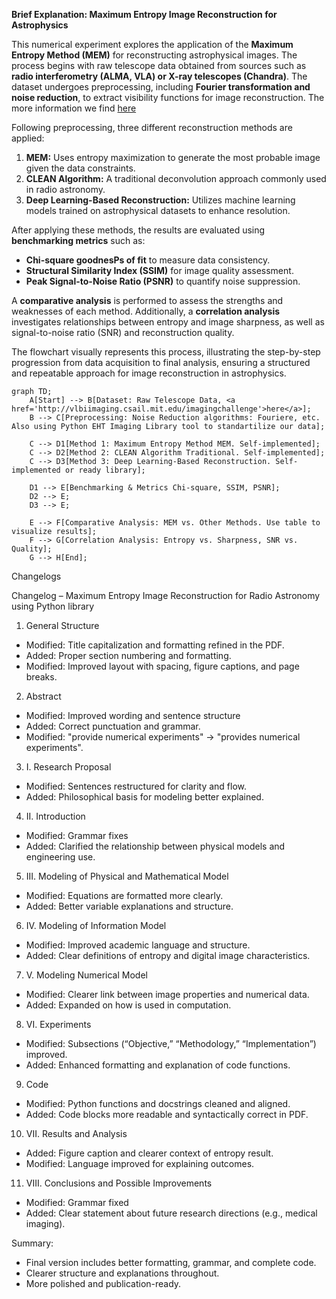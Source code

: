 **Brief Explanation: Maximum Entropy Image Reconstruction for Astrophysics**

This numerical experiment explores the application of the **Maximum Entropy Method (MEM)** for reconstructing astrophysical images. The process begins with raw telescope data obtained from sources such as **radio interferometry (ALMA, VLA) or X-ray telescopes (Chandra)**. The dataset undergoes preprocessing, including **Fourier transformation and noise reduction**, to extract visibility functions for image reconstruction. The more information we find <a href='http://vlbiimaging.csail.mit.edu/imagingchallenge'>here</a>

Following preprocessing, three different reconstruction methods are applied:
1. **MEM:** Uses entropy maximization to generate the most probable image given the data constraints.
2. **CLEAN Algorithm:** A traditional deconvolution approach commonly used in radio astronomy.
3. **Deep Learning-Based Reconstruction:** Utilizes machine learning models trained on astrophysical datasets to enhance resolution.

After applying these methods, the results are evaluated using **benchmarking metrics** such as:
- **Chi-square goodnesPs of fit** to measure data consistency.
- **Structural Similarity Index (SSIM)** for image quality assessment.
- **Peak Signal-to-Noise Ratio (PSNR)** to quantify noise suppression.

A **comparative analysis** is performed to assess the strengths and weaknesses of each method. Additionally, a **correlation analysis** investigates relationships between entropy and image sharpness, as well as signal-to-noise ratio (SNR) and reconstruction quality.

The flowchart visually represents this process, illustrating the step-by-step progression from data acquisition to final analysis, ensuring a structured and repeatable approach for image reconstruction in astrophysics.



```mermaid
graph TD;
    A[Start] --> B[Dataset: Raw Telescope Data, <a href='http://vlbiimaging.csail.mit.edu/imagingchallenge'>here</a>];
    B --> C[Preprocessing: Noise Reduction algorithms: Fouriere, etc. Also using Python EHT Imaging Library tool to standartilize our data];
    
    C --> D1[Method 1: Maximum Entropy Method MEM. Self-implemented];
    C --> D2[Method 2: CLEAN Algorithm Traditional. Self-implemented];
    C --> D3[Method 3: Deep Learning-Based Reconstruction. Self-implemented or ready library];
    
    D1 --> E[Benchmarking & Metrics Chi-square, SSIM, PSNR];
    D2 --> E;
    D3 --> E;
    
    E --> F[Comparative Analysis: MEM vs. Other Methods. Use table to visualize results];
    F --> G[Correlation Analysis: Entropy vs. Sharpness, SNR vs. Quality];
    G --> H[End];
```

Changelogs

Changelog – Maximum Entropy Image Reconstruction for Radio
Astronomy using Python library

1. General Structure
- Modified: Title capitalization and formatting refined in the PDF.
- Added: Proper section numbering and formatting.
- Modified: Improved layout with spacing, figure captions, and page breaks.

2. Abstract
- Modified: Improved wording and sentence structure
- Added: Correct punctuation and grammar.
- Modified: "provide numerical experiments" → "provides numerical experiments".

3. I. Research Proposal
- Modified: Sentences restructured for clarity and flow.
- Added: Philosophical basis for modeling better explained.

4. II. Introduction
- Modified: Grammar fixes
- Added: Clarified the relationship between physical models and engineering use.

5. III. Modeling of Physical and Mathematical Model
- Modified: Equations are formatted more clearly.
- Added: Better variable explanations and structure.

6. IV. Modeling of Information Model
- Modified: Improved academic language and structure.
- Added: Clear definitions of entropy and digital image characteristics.

7. V. Modeling Numerical Model
- Modified: Clearer link between image properties and numerical data.
- Added: Expanded on how is used in computation.

8. VI. Experiments
- Modified: Subsections (“Objective,” “Methodology,” “Implementation”) improved.
- Added: Enhanced formatting and explanation of code functions.

9. Code
- Modified: Python functions and docstrings cleaned and aligned.
- Added: Code blocks more readable and syntactically correct in PDF.

10. VII. Results and Analysis
- Added: Figure caption and clearer context of entropy result.
- Modified: Language improved for explaining outcomes.

11. VIII. Conclusions and Possible Improvements
- Modified: Grammar fixed
- Added: Clear statement about future research directions (e.g., medical imaging).

Summary:
- Final version includes better formatting, grammar, and complete code.
- Clearer structure and explanations throughout.
- More polished and publication-ready.

